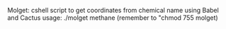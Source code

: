 Molget: cshell script to get coordinates from chemical name using Babel and Cactus
usage: ./molget methane
(remember to "chmod 755 molget)
